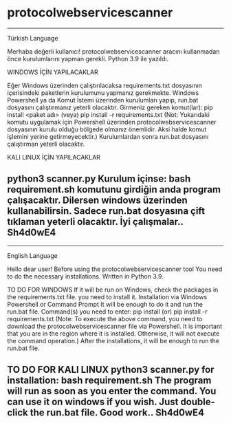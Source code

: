 # protocolwebservicescanner

----------------------------------------------------------------------------------------
Türkish Language

Merhaba değerli kullanıcı!
protocolwebservicescanner aracını kullanmadan önce 
kurulumlarını yapman gerekli. Python 3.9 ile yazıldı.


WINDOWS İÇİN YAPILACAKLAR

Eğer Windows üzerinden çalıştırılacaksa requirements.txt dosyasının içerisindeki paketlerin 
kurulumunu yapmanız gerekmekte. Windows Powershell ya da Komut İstemi üzerinden kurulumları
yapıp, run.bat dosyasını çalıştırmanız yeterli olacaktır.
Girmeniz gereken komut(lar):
pip install <paket adı>
(veya)
pip install -r requirements.txt
(Not: Yukarıdaki komutu uygulamak için Powershell üzerinden protocolwebservicescanner dosyasının
kurulu olduğu bölgede olmanız önemlidir. Aksi halde komut işlemini yerine getirmeyecektir.)
Kurulumlardan sonra run.bat dosyasını çalıştırman yeterli olacaktır.

KALI LINUX İÇİN YAPILACAKLAR

python3 scanner.py 
Kurulum içinse:
bash requirement.sh
komutunu girdiğin anda program çalışacaktır. Dilersen windows üzerinden kullanabilirsin.
Sadece run.bat dosyasına çift tıklaman yeterli olacaktır.
İyi çalışmalar..
Sh4d0wE4
----------------------------------------------------------------------------------------

----------------------------------------------------------------------------------------
English Language

Hello dear user!
Before using the protocolwebservicescanner tool
You need to do the necessary installations. Written in Python 3.9.


TO DO FOR WINDOWS
If it will be run on Windows, check the packages in the requirements.txt file.
you need to install it. Installation via Windows Powershell or Command Prompt
It will be enough to do it and run the run.bat file.
Command(s) you need to enter:
pip install <package name>
(or)
pip install -r requirements.txt
(Note: To execute the above command, you need to download the protocolwebservicescanner file via Powershell.
It is important that you are in the region where it is installed. Otherwise, it will not execute the command operation.)
After the installations, it will be enough to run the run.bat file. 

  
TO DO FOR KALI LINUX
python3 scanner.py
for installation:
bash requirement.sh
The program will run as soon as you enter the command. You can use it on windows if you wish.
Just double-click the run.bat file.
Good work..
Sh4d0wE4
------------------------------------------------------------------------------------------
